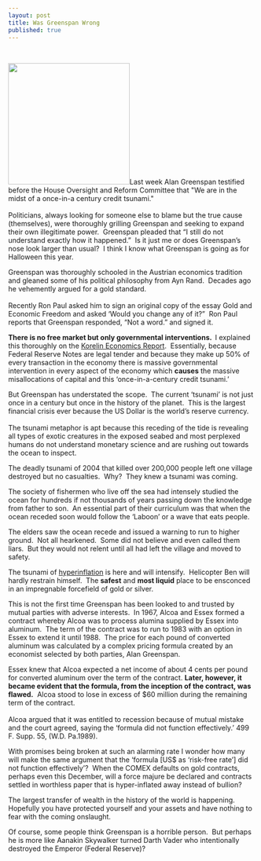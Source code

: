 ```yaml
---
layout: post
title: Was Greenspan Wrong
published: true
---
```

<p> </p>
<p><span><img class="alignright" title="Pinocchio" src="{{ site.baseurl }}/images/pinocchio.PNG" alt="" width="247" height="247" />Last week Alan Greenspan testified before the House Oversight and Reform Committee that "We are in the midst of a once-in-a century credit tsunami." <br/><br/> Politicians, always looking for someone else to blame but the true cause (themselves), were thoroughly grilling Greenspan and seeking to expand their own illegitimate power.  Greenspan pleaded that “I still do not understand exactly how it happened.”  Is it just me or does Greenspan’s nose look larger than usual?  I think I know what Greenspan is going as for Halloween this year.</span></p>
<p>Greenspan was thoroughly schooled in the Austrian economics tradition and gleaned some of his political philosophy from Ayn Rand.  Decades ago he vehemently argued for a gold standard.  <br/><br/>Recently Ron Paul asked him to sign an original copy of the essay Gold and Economic Freedom and asked ‘Would you change any of it?”  Ron Paul reports that Greenspan responded, “Not a word.” and signed it.</p>
<p><strong>There is no free market but only governmental interventions.  </strong>I explained this thoroughly on the <a href="http://www.runtogold.com/2008/06/ker-june-16-2008/">Korelin Economics Report</a>.  Essentially, because Federal Reserve Notes are legal tender and because they make up 50% of every transaction in the economy there is massive governmental intervention in every aspect of the economy which <strong>causes</strong> the massive misallocations of capital and this ‘once-in-a-century credit tsunami.’</p>
<p>But Greenspan has understated the scope.  The current ‘tsunami’ is not just once in a century but once in the history of the planet.  This is the largest financial crisis ever because the US Dollar is the world’s reserve currency. <br/><br/> The tsunami metaphor is apt because this receding of the tide is revealing all types of exotic creatures in the exposed seabed and most perplexed humans do not understand monetary science and are rushing out towards the ocean to inspect. </p>
<p>The deadly tsunami of 2004 that killed over 200,000 people left one village destroyed but no casualties.  Why?  They knew a tsunami was coming.</p>
<p><span>The society of fishermen who live off the sea had intensely studied the ocean for hundreds if not thousands of years passing down the knowledge from father to son.  An essential part of their curriculum was that when the ocean receded soon would follow the ‘Laboon’ or a wave that eats people.</span></p>
<p><span>The elders saw the ocean recede and issued a warning to run to higher ground.  Not all hearkened.  Some did not believe and even called them liars.  But they would not relent until all had left the village and moved to safety.</span></p>
<p><span>The tsunami of <a href="http://www.runtogold.com/2008/08/us-dollar-in-hyperinflation/">hyperinflation</a> is here and will intensify.  Helicopter Ben will hardly restrain himself.  The <strong>safest</strong> and <strong>most liquid</strong> place to be ensconced in an impregnable forcefield of gold or silver.</span></p>
<p><span>This is not the first time Greenspan has been looked to and trusted by mutual parties with adverse interests.  In 1967, Alcoa and Essex formed a contract whereby Alcoa was to process alumina supplied by Essex into aluminum.  The term of the contract was to run to 1983 with an option in Essex to extend it until 1988.  The price for each pound of converted aluminum was calculated by a complex pricing formula created by an economist selected by both parties, Alan Greenspan.</span></p>
<p><span>Essex knew that Alcoa expected a net income of about 4 cents per pound for converted aluminum over the term of the contract. <strong>Later, however, it became evident that the formula, from the inception of the contract, was flawed.</strong>  Alcoa stood to lose in excess of $60 million during the remaining term of the contract. <br/><br/> Alcoa argued that it was entitled to recession because of mutual mistake and the court agreed, saying the ‘formula did not function effectively.’ 499 F. Supp. 55, (W.D. Pa.1989).</span></p>
<p><span>With promises being broken at such an alarming rate I wonder how many will make the same argument that the ‘formula [US$ as ‘risk-free rate’] did not function effectively’?  When the COMEX defaults on gold contracts, perhaps even this December, will a force majure be declared and contracts settled in worthless paper that is hyper-inflated away instead of bullion?</span></p>
<p><span>The largest transfer of wealth in the history of the world is happening.  Hopefully you have protected yourself and your assets and have nothing to fear with the coming onslaught.</span></p>
<p><span>Of course, some people think Greenspan is a horrible person.  But perhaps he is more like Aanakin Skywalker turned Darth Vader who intentionally destroyed the Emperor (Federal Reserve)?</span></p>
